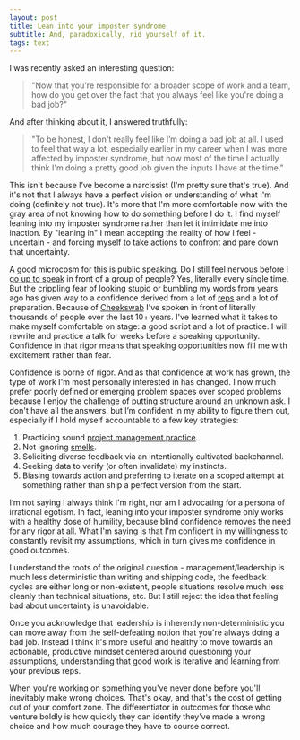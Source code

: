```yaml
---
layout: post
title: Lean into your imposter syndrome
subtitle: And, paradoxically, rid yourself of it.
tags: text
---
```


I was recently asked an interesting question:

> "Now that you're responsible for a broader scope of work and a team, how do
you get over the fact that you always feel like you're doing a bad job?"

And after thinking about it, I answered truthfully:

> "To be honest, I don't really feel like I’m doing a bad job at all. I used to
feel that way a lot, especially earlier in my career when I was more affected
by imposter syndrome, but now most of the time I actually think I'm doing a
pretty good job given the inputs I have at the time."

This isn't because I’ve become a narcissist (I'm pretty sure that's true). And
it's not that I always have a perfect vision or understanding of what I'm doing
(definitely not true). It's more that I'm more comfortable now with the gray
area of not knowing how to do something before I do it. I find myself leaning
into my imposter syndrome rather than let it intimidate me into inaction. By
"leaning in" I mean accepting the reality of how I feel - uncertain - and
forcing myself to take actions to confront and pare down that uncertainty.

A good microcosm for this is public speaking. Do I still feel nervous before I
[go up to speak](https://blog.danielna.com/talks/) in front of a group of people?
Yes, literally every single time. But the crippling fear of looking stupid or
bumbling my words from years ago has given way to a confidence derived from a lot of
[reps](/reps) and a lot of preparation. Because of [Cheekswab](http://www.cheekswab.org)
I've spoken in front of literally thousands of people over the last 10+ years.
I've learned what it takes to make myself comfortable on stage: a good script
and a lot of practice. I will rewrite and practice a talk for weeks before a
speaking opportunity. Confidence in that rigor means that speaking opportunities
now fill me with excitement rather than fear.

Confidence is borne of rigor. And as that confidence at work has grown, the type
of work I'm most personally interested in has changed. I now much prefer poorly
defined or emerging problem spaces over scoped problems because I enjoy the
challenge of putting structure around an unknown ask. I don't have all the answers,
but I’m confident in my ability to figure them out, especially if I hold myself
accountable to a few key strategies:

1. Practicing sound [project management practice](/understanding-project-management-will-improve-your-developer-job/).
1. Not ignoring [smells](/developing-my-sense-of-code-smell/).
1. Soliciting diverse feedback via an intentionally cultivated backchannel.
1. Seeking data to verify (or often invalidate) my instincts.
1. Biasing towards action and preferring to iterate on a scoped attempt at
something rather than ship a perfect version from the start.

I’m not saying I always think I'm right, nor am I advocating for a persona of irrational
egotism. In fact, leaning into your imposter syndrome only works with a healthy
dose of humility, because blind confidence removes the need for any rigor at all.
What I'm saying is that I'm confident in my willingness to constantly revisit my
assumptions, which in turn gives me confidence in good outcomes.

I understand the roots of the original question - management/leadership is much less
deterministic than writing and shipping code, the feedback cycles are either
long or non-existent, people situations resolve much less cleanly than technical
situations, etc. But I still reject the idea that feeling bad about uncertainty
is unavoidable.

Once you acknowledge that leadership is inherently non-deterministic you can
move away from the self-defeating notion that you're always doing a bad job.
Instead I think it's more useful and healthy to move towards an actionable,
productive mindset centered around questioning your assumptions, understanding
that good work is iterative and learning from your previous reps.

When you're working on something you've never done before you'll inevitably make
wrong choices. That's okay, and that's the cost of getting out of your comfort zone. The
differentiator in outcomes for those who venture boldly is how quickly they can
identify they've made a wrong choice and how much courage they have to course correct.
